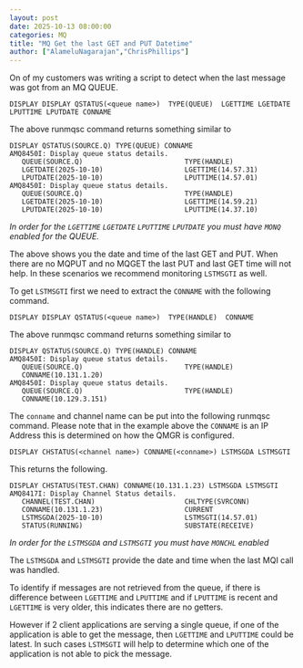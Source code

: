 ```yaml
---
layout: post
date: 2025-10-13 08:00:00
categories: MQ
title: "MQ Get the last GET and PUT Datetime"
author: ["AlameluNagarajan","ChrisPhillips"]
---
```


On of my customers was writing a script to detect when the last message was got from an MQ QUEUE. 

<!--more-->

```
DISPLAY DISPLAY QSTATUS(<queue name>)  TYPE(QUEUE)  LGETTIME LGETDATE LPUTTIME LPUTDATE CONNAME
```

The above runmqsc command  returns something similar to

```
DISPLAY QSTATUS(SOURCE.Q) TYPE(QUEUE) CONNAME
AMQ8450I: Display queue status details.
   QUEUE(SOURCE.Q)                         TYPE(HANDLE)
   LGETDATE(2025-10-10)                    LGETTIME(14.57.31)
   LPUTDATE(2025-10-10)                    LPUTTIME(14.57.01)                
AMQ8450I: Display queue status details.
   QUEUE(SOURCE.Q)                         TYPE(HANDLE)
   LGETDATE(2025-10-10)                    LGETTIME(14.59.21)
   LPUTDATE(2025-10-10)                    LPUTTIME(14.37.10) 
```
*In order for the `LGETTIME` `LGETDATE` `LPUTTIME` `LPUTDATE` you must have `MONQ` enabled for the QUEUE.*

The above shows you the date and time of the last GET and PUT. When there are no MQPUT and no MQGET the last PUT and last GET time will not help. In these scenarios we recommend monitoring `LSTMSGTI` as well.


To get  `LSTMSGTI` first we need to extract the `CONNAME` with the following command.
```
DISPLAY DISPLAY QSTATUS(<queue name>)  TYPE(HANDLE)  CONNAME
```


The above runmqsc command  returns something similar to

```
DISPLAY QSTATUS(SOURCE.Q) TYPE(HANDLE) CONNAME
AMQ8450I: Display queue status details.
   QUEUE(SOURCE.Q)                         TYPE(HANDLE)
   CONNAME(10.131.1.20)                
AMQ8450I: Display queue status details.
   QUEUE(SOURCE.Q)                         TYPE(HANDLE)
   CONNAME(10.129.3.151)  
```


The `conname` and channel name can  be put into the following runmqsc command. Please note that in the example above the `CONNAME` is an IP Address this is determined on how the QMGR is configured.

```
DISPLAY CHSTATUS(<channel name>) CONNAME(<conname>) LSTMSGDA LSTMSGTI
```

This returns the following.

```
DISPLAY CHSTATUS(TEST.CHAN) CONNAME(10.131.1.23) LSTMSGDA LSTMSGTI
AMQ8417I: Display Channel Status details.
   CHANNEL(TEST.CHAN)                      CHLTYPE(SVRCONN)
   CONNAME(10.131.1.23)                    CURRENT
   LSTMSGDA(2025-10-10)                    LSTMSGTI(14.57.01)
   STATUS(RUNNING)                         SUBSTATE(RECEIVE)
```
*In order for the `LSTMSGDA` and `LSTMSGTI` you must have `MONCHL` enabled*

The `LSTMSGDA` and `LSTMSGTI` provide the date and time when the last MQI call was handled.

To identify if messages are not retrieved from the queue, if there is difference between `LGETTIME` and `LPUTTIME` and if `LPUTTIME` is recent and `LGETTIME` is very older, this indicates there are no getters.
 
However if 2 client applications are serving a single queue, if one of the application is able to get the message, then `LGETTIME` and `LPUTTIME` could be latest. In such cases `LSTMSGTI` will help to determine which one of the application is not able to pick the message.
